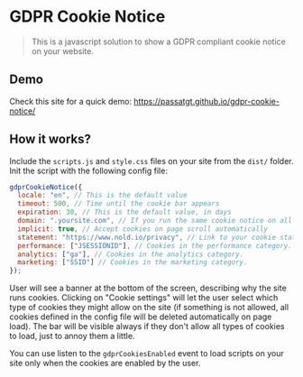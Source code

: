 # GDPR Cookie Notice

> This is a javascript solution to show a GDPR compliant cookie notice on your website.

## Demo

Check this site for a quick demo: https://passatgt.github.io/gdpr-cookie-notice/

## How it works?

Include the `scripts.js` and `style.css` files on your site from the `dist/` folder.  
Init the script with the following config file:

```javascript
gdprCookieNotice({
  locale: "en", // This is the default value
  timeout: 500, // Time until the cookie bar appears
  expiration: 30, // This is the default value, in days
  domain: ".yoursite.com", // If you run the same cookie notice on all subdomains, define the main domain starting with a .
  implicit: true, // Accept cookies on page scroll automatically
  statement: "https://www.nold.io/privacy", // Link to your cookie statement page
  performance: ["JSESSIONID"], // Cookies in the performance category.
  analytics: ["ga"], // Cookies in the analytics category.
  marketing: ["SSID"] // Cookies in the marketing category.
});
```

User will see a banner at the bottom of the screen, describing why the site runs cookies. Clicking on "Cookie settings" will let the user select which type of cookies they might allow on the site (if something is not allowed, all cookies defined in the config file will be deleted automatically on page load). The bar will be visible always if they don't allow all types of cookies to load, just to annoy them a little.

You can use listen to the `gdprCookiesEnabled` event to load scripts on your site only when the cookies are enabled by the user.
